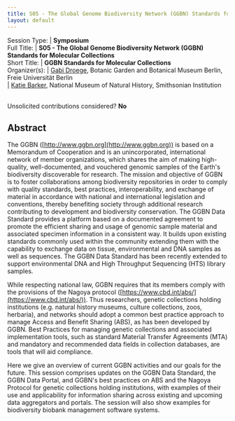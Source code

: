 ```yaml
---
title: S05 - The Global Genome Biodiversity Network (GGBN) Standards for Molecular Collections
layout: default
---
```


Session Type: | **Symposium**  
Full Title:   | **S05 - The Global Genome Biodiversity Network (GGBN) Standards for Molecular Collections**  
Short Title:  | **GGBN Standards for Molecular Collections**  
Organizer(s): | [Gabi Droege](mailto:G.Droege@bgbm.org), Botanic Garden and Botanical Museum Berlin, Freie Universität Berlin  
              | [Katie Barker](mailto:barkerk@si.edu), National Museum of Natural History, Smithsonian Institution  


<p><br />Unsolicited contributions considered? <strong>No</strong></p>
 

## Abstract

The GGBN ([http://www.ggbn.org](http://www.ggbn.org)) is based on a Memorandum of Cooperation and is an unincorporated, international network of member organizations, which shares the aim of making high-quality, well-documented, and vouchered genomic samples of the Earth's biodiversity discoverable for research. The mission and objective of GGBN is to foster collaborations among biodiversity repositories in order to comply with quality standards, best practices, interoperability, and exchange of material in accordance with national and international legislation and conventions, thereby benefiting society through additional research contributing to development and biodiversity conservation. The GGBN Data Standard provides a platform based on a documented agreement to promote the efficient sharing and usage of genomic sample material and associated specimen information in a consistent way. It builds upon existing standards commonly used within the community extending them with the capability to exchange data on tissue, environmental and DNA samples as well as sequences. The GGBN Data Standard has been recently extended to support environmental DNA and High Throughput Sequencing (HTS) library samples.

While respecting national law, GGBN requires that its members comply with the provisions of the Nagoya protocol ([https://www.cbd.int/abs/](https://www.cbd.int/abs/)). Thus researchers, genetic collections holding institutions (e.g. natural history museums, culture collections, zoos, herbaria), and networks should adopt a common best practice approach to manage Access and Benefit Sharing (ABS), as has been developed by GGBN. Best Practices for managing genetic collections and associated implementation tools, such as standard Material Transfer Agreements (MTA) and mandatory and recommended data fields in collection databases, are tools that will aid compliance.

Here we give an overview of current GGBN activities and our goals for the future. This session comprises updates on the GGBN Data Standard, the GGBN Data Portal, and GGBN's best practices on ABS and the Nagoya Protocol for genetic collections holding institutions, with examples of their use and applicability for information sharing across existing and upcoming data aggregators and portals. The session will also show examples for biodiversity biobank management software systems.

